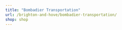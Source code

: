 ```yaml
---
title: "Bombadier Transportation"
url: /brighton-and-hove/bombadier-transportation/
shop: shop
---
```

